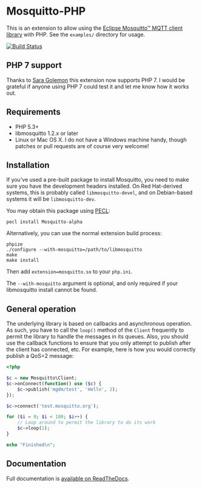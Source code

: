 # Mosquitto-PHP

This is an extension to allow using the [Eclipse Mosquitto™ MQTT client library](http://mosquitto.org) with PHP. See the `examples/` directory for usage.

[![Build Status](https://travis-ci.org/mgdm/Mosquitto-PHP.svg?branch=master)](https://travis-ci.org/mgdm/Mosquitto-PHP)

## PHP 7 support

Thanks to [Sara Golemon](https://twitter.com/SaraMG) this extension now supports PHP 7. I would be grateful if anyone using PHP 7 could test it and let me know how it works out.

## Requirements

* PHP 5.3+
* libmosquitto 1.2.x or later
* Linux or Mac OS X. I do not have a Windows machine handy, though patches or
  pull requests are of course very welcome!

## Installation

If you've used a pre-built package to install Mosquitto, you need to make sure you have the development headers installed. On Red Hat-derived systems, this is probably called `libmosquitto-devel`, and on Debian-based systems it will be `libmosquitto-dev`.

You may obtain this package using [PECL](http://pecl.php.net):

````
pecl install Mosquitto-alpha
````

Alternatively, you can use the normal extension build process:

````
phpize
./configure --with-mosquitto=/path/to/libmosquitto
make
make install
````

Then add `extension=mosquitto.so` to your `php.ini`.

The `--with-mosquitto` argument is optional, and only required if your
libmosquitto install cannot be found.

## General operation

The underlying library is based on callbacks and asynchronous operation. As such, you have to call the `loop()` method of the `Client` frequently to permit the library to handle the messages in its queues. Also, you should use the callback functions to ensure that you only attempt to publish after the client has connected, etc. For example, here is how you would correctly publish a QoS=2 message:

```php
<?php

$c = new Mosquitto\Client;
$c->onConnect(function() use ($c) {
    $c->publish('mgdm/test', 'Hello', 2);
});

$c->connect('test.mosquitto.org');

for ($i = 0; $i < 100; $i++) {
    // Loop around to permit the library to do its work
    $c->loop(1);
}

echo "Finished\n";
```

## Documentation

Full documentation is [available on ReadTheDocs](http://mosquitto-php.readthedocs.io/).


